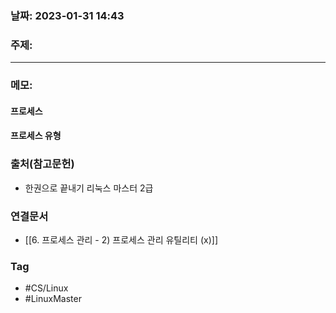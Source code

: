 ### 날짜: 2023-01-31 14:43

### 주제: 
---
### 메모: 
#### 프로세스 
#### 프로세스 유형 

### 출처(참고문헌) 
- 한권으로 끝내기 리눅스 마스터 2급

### 연결문서 
- [[6. 프로세스 관리 - 2) 프로세스 관리 유틸리티 (x)]]

### Tag
- #CS/Linux 
- #LinuxMaster 